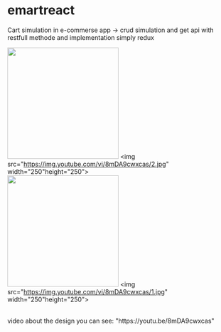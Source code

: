 # emartreact
Cart simulation in e-commerse app -> crud simulation and get api with restfull methode and implementation simply redux 

<img src="https://img.youtube.com/vi/8mDA9cwxcas/0.jpg" width="250" height="250"> <img src="https://img.youtube.com/vi/8mDA9cwxcas/2.jpg" width="250"height="250">
<br>
<img src="https://img.youtube.com/vi/8mDA9cwxcas/3.jpg" width="250" height="250"> <img src="https://img.youtube.com/vi/8mDA9cwxcas/1.jpg" width="250"height="250"> 

<br>
video about the design you can see: "https://youtu.be/8mDA9cwxcas"
